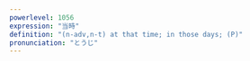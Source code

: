 ```yaml
---
powerlevel: 1056
expression: "当時"
definition: "(n-adv,n-t) at that time; in those days; (P)"
pronunciation: "とうじ"
---
```

